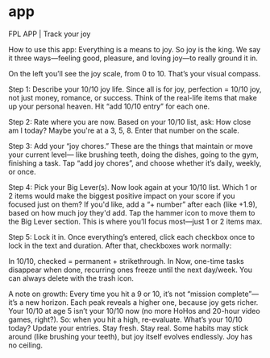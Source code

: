 # app
FPL APP | Track your joy

How to use this app:
Everything is a means to joy. So joy is the king.
We say it three ways—feeling good, pleasure, and loving joy—to really ground it in.

On the left you’ll see the joy scale, from 0 to 10. That’s your visual compass.

Step 1: Describe your 10/10 joy life.
Since all is for joy, perfection = 10/10 joy, not just money, romance, or success.
Think of the real-life items that make up your personal heaven.
Hit “add 10/10 entry” for each one.

Step 2: Rate where you are now.
Based on your 10/10 list, ask: How close am I today? Maybe you're at a 3, 5, 8.
Enter that number on the scale.

Step 3: Add your “joy chores.”
These are the things that maintain or move your current level—
like brushing teeth, doing the dishes, going to the gym, finishing a task.
Tap “add joy chores”, and choose whether it’s daily, weekly, or once.

Step 4: Pick your Big Lever(s).
Now look again at your 10/10 list.
Which 1 or 2 items would make the biggest positive impact on your score if you focused just on them?
If you'd like, add a “+ number” after each (like +1.9), based on how much joy they'd add.
Tap the hammer icon to move them to the Big Lever section.
This is where you’ll focus most—just 1 or 2 items max.

Step 5: Lock it in.
Once everything’s entered, click each checkbox once to lock in the text and duration.
After that, checkboxes work normally:

In 10/10, checked = permanent + strikethrough.
In Now, one-time tasks disappear when done, recurring ones freeze until the next day/week.
You can always delete with the trash icon.

A note on growth:
Every time you hit a 9 or 10, it’s not “mission complete”—it’s a new horizon.
Each peak reveals a higher one, because joy gets richer.
Your 10/10 at age 5 isn’t your 10/10 now (no more HoHos and 20-hour video games, right?).
So: when you hit a high, re-evaluate. What’s your 10/10 today? Update your entries. Stay fresh. Stay real.
Some habits may stick around (like brushing your teeth), but joy itself evolves endlessly.
Joy has no ceiling.

